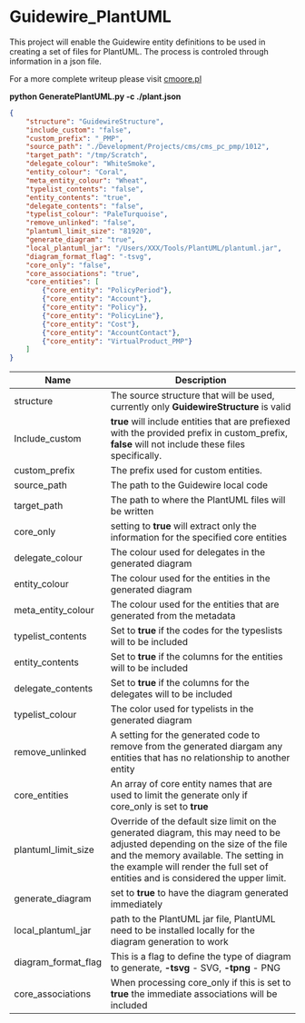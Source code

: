 # Guidewire_PlantUML

This project will enable the Guidewire entity definitions to be used in creating a set of files for PlantUML. The process is controled through information in a json file.

For a more complete writeup please visit [cmoore.pl](https://chrismoore.pl/visualising-guidewire-entities/)



**python GeneratePlantUML.py -c ./plant.json**

```json
{
    "structure": "GuidewireStructure",
    "include_custom": "false",
    "custom_prefix": "_PMP",
    "source_path": "./Development/Projects/cms/cms_pc_pmp/1012",
    "target_path": "/tmp/Scratch",
    "delegate_colour": "WhiteSmoke",
    "entity_colour": "Coral",
    "meta_entity_colour": "Wheat",
    "typelist_contents": "false",
    "entity_contents": "true",
    "delegate_contents": "false",
    "typelist_colour": "PaleTurquoise",
    "remove_unlinked": "false",
    "plantuml_limit_size": "81920",
    "generate_diagram": "true",
    "local_plantuml_jar": "/Users/XXX/Tools/PlantUML/plantuml.jar",
    "diagram_format_flag": "-tsvg",
    "core_only": "false",
    "core_associations": "true",
    "core_entities": [
        {"core_entity": "PolicyPeriod"},
        {"core_entity": "Account"},
        {"core_entity": "Policy"},
        {"core_entity": "PolicyLine"},
        {"core_entity": "Cost"},
        {"core_entity": "AccountContact"},
        {"core_entity": "VirtualProduct_PMP"}
    ]
}
```



| Name                | Description                                                  |
| ------------------- | ------------------------------------------------------------ |
| structure           | The source structure that will be used, currently only **GuidewireStructure** is valid |
| Include_custom      | **true** will include entities that are prefiexed with the provided prefix in custom_prefix, **false** will not include these files specifically. |
| custom_prefix       | The prefix used for custom entities.                         |
| source_path         | The path to the Guidewire local code                         |
| target_path         | The path to where the PlantUML files will be written         |
| core_only           | setting to **true** will extract only the information for the specified core entities |
| delegate_colour     | The colour used for delegates in the generated diagram       |
| entity_colour       | The colour used for the entities in the generated diagram    |
| meta_entity_colour  | The colour used for the entities that are generated from the metadata |
| typelist_contents   | Set to **true** if the codes for the typeslists will to be included |
| entity_contents     | Set to **true** if the columns for the entities will to be included |
| delegate_contents   | Set to **true** if the columns for the delegates will to be included |
| typelist_colour     | The color used for typelists in the generated diagram        |
| remove_unlinked     | A setting for the generated code to remove from the generated diargam any entities that has no relationship to another entity |
| core_entities       | An array of core entity names that are used to limit the generate only if core_only is set to **true** |
| plantuml_limit_size | Override of the default size limit on the generated diagram, this may need to be adjusted depending on the size of the file and the memory available. The setting in the example will render the full set of entities and is considered the upper limit. |
| generate_diagram    | set to **true** to have the diagram generated immediately    |
| local_plantuml_jar  | path to the PlantUML jar file, PlantUML need to be installed locally for the diagram generation to work |
| diagram_format_flag | This is a flag to define the type of diagram to generate, **-tsvg** - SVG, **-tpng** - PNG |
| core_associations   | When processing core_only if this is set to **true** the immediate associations will be included |

